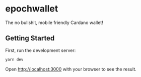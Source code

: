 # epochwallet
The no bullshit, mobile friendly Cardano wallet!

## Getting Started

First, run the development server:

```bash
yarn dev
```

Open [http://localhost:3000](http://localhost:3000) with your browser to see the result.
